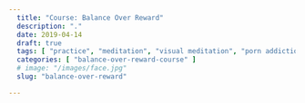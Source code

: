 ```yaml
---
  title: "Course: Balance Over Reward"
  description: "."
  date: 2019-04-14
  draft: true
  tags: [ "practice", "meditation", "visual meditation", "porn addiction", "addiction", "awareness", "awareness exercises", "perspective", "nofap", "neverfap", "neverfap deluxe" ]
  categories: [ "balance-over-reward-course" ]
  # image: "/images/face.jpg"
  slug: "balance-over-reward"

---
```


